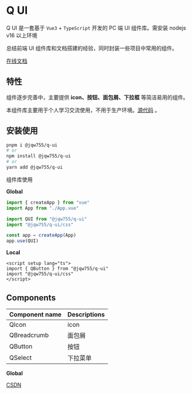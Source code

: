 # Q UI

Q UI 是一套基于 `Vue3` + `TypeScript` 开发的 PC 端 UI 组件库。需安装 nodejs v16 以上环境

总结前端 UI 组件库和文档搭建的经验，同时封装一些项目中常用的组件。

[在线文档](https://jqw755.github.io/q-ui/)

## 特性

组件逐步完善中，主要提供 **icon、按钮、面包屑、下拉框** 等简洁易用的组件。

本组件库主要用于个人学习交流使用，不用于生产环境。[源代码](https://github.com/jqw755/q-ui) 。

## 安装使用

```bash
pnpm i @jqw755/q-ui
# or
npm install @jqw755/q-ui
# or
yarn add @jqw755/q-ui
```

组件库使用

**Global**

```ts
import { createApp } from "vue"
import App from "./App.vue"

import QUI from "@jqw755/q-ui"
import "@jqw755/q-ui/css"

const app = createApp(App)
app.use(QUI)
```

**Local**

```vue
<script setup lang="ts">
import { QButton } from "@jqw755/q-ui"
import "@jqw755/q-ui/css"
</script>
```

## Components

| Component name | Descriptions |
| -------------- | ------------ |
| QIcon          | icon         |
| QBreadcrumb    | 面包屑       |
| QButton        | 按钮         |
| QSelect        | 下拉菜单     |

**Global**

[CSDN](https://blog.csdn.net/qq_21473443)
